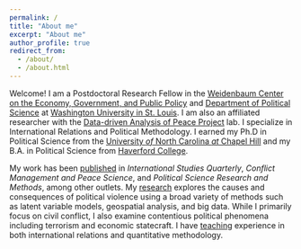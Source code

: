 ```yaml
---
permalink: /
title: "About me"
excerpt: "About me"
author_profile: true
redirect_from: 
  - /about/
  - /about.html
---
```


Welcome! I am a Postdoctoral Research Fellow in the
[Weidenbaum Center on the Economy, Government, and Public Policy](https://wc.wustl.edu/) 
and [Department of Political Science](https://polisci.wustl.edu/) at
[Washington University in St. Louis](https://wustl.edu/). I am also an
affiliated researcher with the
[Data-driven Analysis of Peace Project](https://dapp-lab.org) lab. I specialize
in International Relations and Political Methodology. I earned my Ph.D in
Political Science from the
[University *of* North Carolina *at* Chapel Hill](https://www.unc.edu/) and my
B.A. in Political Science from [Haverford College](https://www.haverford.edu/).

My work has been [published](publications) in
*International Studies Quarterly*, *Conflict Management and Peace Science*, and
*Political Science Research and Methods*, among other outlets.
My [research](research) explores the causes and consequences of political
violence using a broad variety of methods such as latent variable models,
geospatial analysis, and big data. While I primarily focus on civil conflict, I
also examine contentious political phenomena including terrorism and economic
statecraft. I have [teaching](teaching) experience in both international
relations and quantitative methodology.
